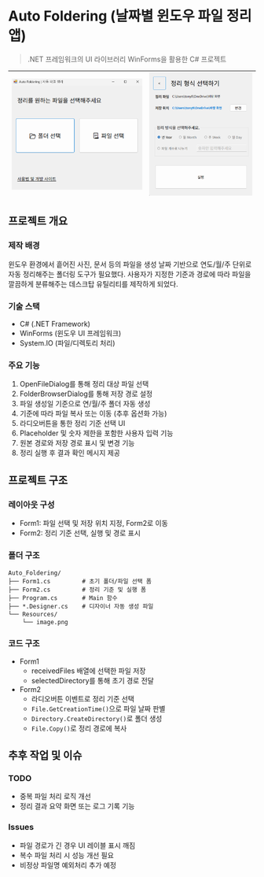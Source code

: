 # Auto Foldering (날짜별 윈도우 파일 정리 앱)
> .NET 프레임워크의 UI 라이브러리 WinForms을 활용한 C# 프로젝트

![alt text](image.png) | ![alt text](image-1.png)
--|--

## 프로젝트 개요

### 제작 배경
윈도우 환경에서 흩어진 사진, 문서 등의 파일을 생성 날짜 기반으로 연도/월/주 단위로 자동 정리해주는 폴더링 도구가 필요했다. 사용자가 지정한 기준과 경로에 따라 파일을 깔끔하게 분류해주는 데스크탑 유틸리티를 제작하게 되었다.

### 기술 스택
- C# (.NET Framework)
- WinForms (윈도우 UI 프레임워크)
- System.IO (파일/디렉토리 처리)

### 주요 기능
1. OpenFileDialog를 통해 정리 대상 파일 선택
2. FolderBrowserDialog를 통해 저장 경로 설정
3. 파일 생성일 기준으로 연/월/주 폴더 자동 생성
4. 기준에 따라 파일 복사 또는 이동 (추후 옵션화 가능)
5. 라디오버튼을 통한 정리 기준 선택 UI
6. Placeholder 및 숫자 제한을 포함한 사용자 입력 기능
7. 원본 경로와 저장 경로 표시 및 변경 기능
8. 정리 실행 후 결과 확인 메시지 제공

## 프로젝트 구조

### 레이아웃 구성
- Form1: 파일 선택 및 저장 위치 지정, Form2로 이동
- Form2: 정리 기준 선택, 실행 및 경로 표시

### 폴더 구조
```
Auto_Foldering/
├── Form1.cs         # 초기 폴더/파일 선택 폼
├── Form2.cs         # 정리 기준 및 실행 폼
├── Program.cs       # Main 함수
├── *.Designer.cs    # 디자이너 자동 생성 파일
└── Resources/
    └── image.png
```

### 코드 구조
- Form1
  - receivedFiles 배열에 선택한 파일 저장
  - selectedDirectory를 통해 초기 경로 전달
- Form2
  - 라디오버튼 이벤트로 정리 기준 선택
  - `File.GetCreationTime()`으로 파일 날짜 판별
  - `Directory.CreateDirectory()`로 폴더 생성
  - `File.Copy()`로 정리 경로에 복사

## 추후 작업 및 이슈

### TODO
- 중복 파일 처리 로직 개선
- 정리 결과 요약 화면 또는 로그 기록 기능

### Issues
- 파일 경로가 긴 경우 UI 레이블 표시 깨짐
- 복수 파일 처리 시 성능 개선 필요
- 비정상 파일명 예외처리 추가 예정